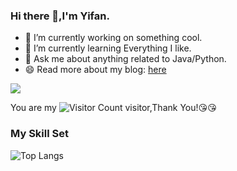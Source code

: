 ### Hi there 👋,I'm Yifan.

- 🔭 I’m currently working on something cool.
- 🌱 I’m currently learning Everything I like.
- 💬 Ask me about anything related to Java/Python.
- 😄 Read more about my blog: [here](TianYifan-Vincent.github.io)

![](https://github-readme-stats.vercel.app/api?username=TianYifan-Vincent&show_icons=true&theme=transparent)

You are my ![Visitor Count](https://profile-counter.glitch.me/TianYifan-Vincent/count.svg) visitor,Thank You!:kissing_heart::kissing_heart:

### My Skill Set

![Top Langs](https://github-readme-stats.vercel.app/api/top-langs/?username=TianYifan-Vincent&layout=compact&theme=tokyonight)


